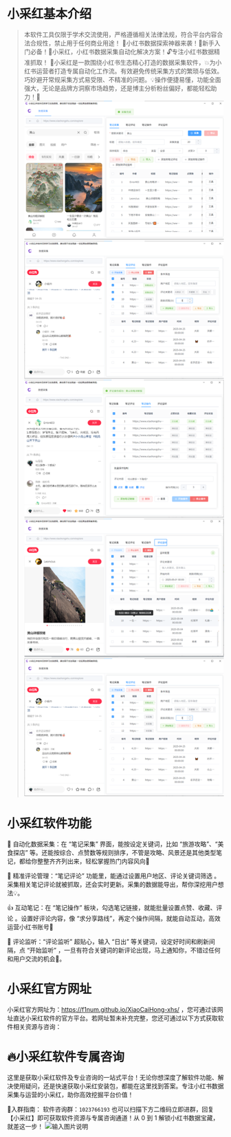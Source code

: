 # 小采红基本介绍
> 本软件工具仅限于学术交流使用，严格遵循相关法律法规，符合平台内容合法合规性，禁止用于任何商业用途！ 🌟小红书数据探索神器来袭！🎈新手入门必备！🚀小采红，小红书数据采集自动化解决方案！🔓专注小红书数据精准抓取！
📌小采红是一款围绕小红书生态精心打造的数据采集软件，💥为小红书运营者打造专属自动化工作流。有效避免传统采集方式的繁琐与低效。巧妙避开常规采集方式易受限、不精准的问题。💡操作便捷易懂，功能全面强大，无论是品牌方洞察市场趋势，还是博主分析粉丝偏好，都能轻松助力！👏
![输入图片说明](docs/images/note.png)
![输入图片说明](docs/images/reviews.png)
![输入图片说明](docs/images/automent.png)
![输入图片说明](docs/images/monitor.png)
![输入图片说明](docs/images/reviews.png)
# 小采红软件功能
🎈 自动化数据采集：在 “笔记采集” 界面，能按设定关键词，比如 “旅游攻略”、“美食探店” 等。还能按综合、点赞数等规则排序，不管是攻略、风景还是其他类型笔记，都给你整整齐齐列出来，轻松掌握热门内容风向🧭

💬 精准评论管理：“笔记评论” 功能里，能通过设置用户地区、评论关键词筛选 。采集相关笔记评论就被抓取，还会实时更新。采集的数据能导出，帮你深挖用户想法💡。

👍 互动笔记：在 “笔记操作” 板块，勾选笔记链接，就能批量设置点赞、收藏、评论 。设置好评论内容，像 “求分享路线”，再定个操作间隔，就能自动互动，高效运营小红书账号🤳

🔔 评论监听：“评论监听” 超贴心，输入 “日出” 等关键词，设定好时间和刷新间隔，点 “开始监听” ，一旦有符合关键词的新评论出现，马上通知你，不错过任何和用户交流的机会🤗。

# 小采红官方网址
小采红官方网址为：https://f1num.github.io/XiaoCaiHong-xhs/ ，您可通过该网址直达小采红软件的官方平台。若网址暂未补充完整，您还可通过以下方式获取软件相关资源与咨询：

# 🔥小采红软件专属咨询
这里是获取小采红软件及专业咨询的一站式平台！无论你想深度了解软件功能、解决使用疑问，还是快速获取小采红安装包，都能在这里找到答案。专注小红书数据采集与运营的小采红，助你高效挖掘平台价值！

🚀入群指南：
软件咨询群：`1023766193` 也可以扫描下方二维码立即进群，回复【小采红】即可获取软件资源与专属咨询通道！从 0 到 1 解锁小红书数据宝藏，就差这一步！
![输入图片说明](images/image-2323212180981.png)
